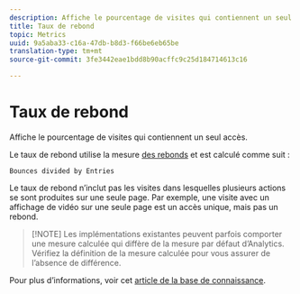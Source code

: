 ```yaml
---
description: Affiche le pourcentage de visites qui contiennent un seul accès.
title: Taux de rebond
topic: Metrics
uuid: 9a5aba33-c16a-47db-b8d3-f66be6eb65be
translation-type: tm+mt
source-git-commit: 3fe3442eae1bdd8b90acffc9c25d184714613c16

---
```



# Taux de rebond

Affiche le pourcentage de visites qui contiennent un seul accès.

Le taux de rebond utilise la mesure  [des rebonds](/help/components/c-variables/c-metrics/metrics-bounces.md) et est calculé comme suit :

`Bounces divided by Entries`

Le taux de rebond n’inclut pas les visites dans lesquelles plusieurs actions se sont produites sur une seule page. Par exemple, une visite avec un affichage de vidéo sur une seule page est un accès unique, mais pas un rebond.

>[!NOTE] Les implémentations existantes peuvent parfois comporter une mesure calculée qui diffère de la mesure par défaut d’Analytics. Vérifiez la définition de la mesure calculée pour vous assurer de l’absence de différence.

Pour plus d’informations, voir cet [article de la base de connaissance](https://helpx.adobe.com/analytics/kb/comparing-bounces-and-single-access.html).
